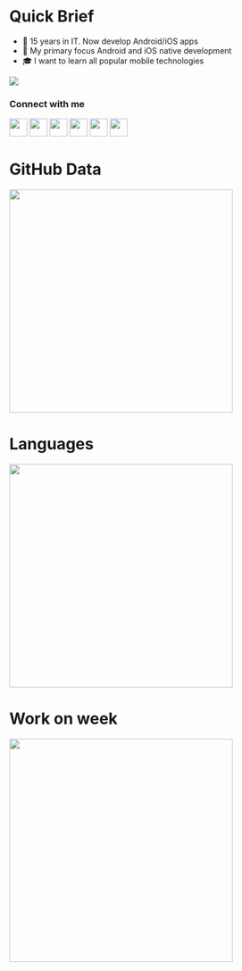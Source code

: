 # Quick Brief

- 🌱 15 years in IT. Now develop Android/iOS apps
- 🎯 My primary focus Android and iOS native development
- 🎓 I want to learn all popular mobile technologies

![](https://visitor-badge.glitch.me/badge?page_id=itlavs)

### Connect with me

[<img width="32px" src="https://raw.githubusercontent.com/mobilase/mobilase/main/icons/telegram.png">](https://t.me/mobilase)
[<img width="32px" src="https://raw.githubusercontent.com/mobilase/mobilase/main/icons/fb.png">](https://facebook.com/mobilase)
[<img width="32px" src="https://raw.githubusercontent.com/mobilase/mobilase/main/icons/vk.png">](https://vk.com/mobilase)
[<img width="32px" src="https://raw.githubusercontent.com/mobilase/mobilase/main/icons/instagram.png">](https://www.instagram.com/mobilase)
[<img width="32px" src="https://raw.githubusercontent.com/mobilase/mobilase/main/icons/habr.png">](https://habr.com/ru/users/lavs/posts/)
[<img width="32px" src="https://raw.githubusercontent.com/mobilase/mobilase/main/icons/email.png">](mailto:lavrov-sergey@yandex.ru)

# GitHub Data

[<img src="https://github-readme-stats.vercel.app/api?username=mobilase&count_private=true&hide_title=true&show_icons=true" width="400"/>](https://github-readme-stats.vercel.app/api?username=mobilase&count_private=true&hide_title=true&show_icons=true)

# Languages

[<img src="https://github-readme-stats.vercel.app/api/top-langs/?username=mobilase&langs_count=10&layout=compact&count_private=true&hide_title=true&exclude_repo=HellCat,SnakeShift,tceh-android,start-android,javarush-android" width="400"/>](https://github-readme-stats.vercel.app/api/top-langs/?username=mobilase&langs_count=10&layout=compact&count_private=true&hide_title=true&exclude_repo=HellCat,SnakeShift,tceh-android,start-android,javarush-android)

# Work on week
[<img src="https://github-readme-stats.vercel.app/api/wakatime?username=mobilase&count_private=true&hide_title=true&layout=compact" width="400"/>](https://github-readme-stats.vercel.app/api/wakatime?username=mobilase&count_private=true&hide_title=true&layout=compact)
